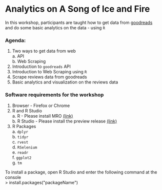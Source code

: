 # Analytics on A Song of Ice and Fire

In this workshop, participants are taught how to get data from [goodreads](https://www.goodreads.com/) and do some basic analytics on the data - using `R`

### Agenda:

1. Two ways to get data from web  
    a. API  
    b. Web Scraping  
2. Introduction to `goodreads` API
3. Introduction to Web Scraping using `R`
4. Scrape reviews data from goodreads
5. Basic analytics and visualization on the reviews data

### Software requirements for the workshop

1. Browser - Firefox or Chrome    
2. R and R Studio  
  a. R - Please install MRO [(link)](https://mran.microsoft.com/open/)  
  b. R Studio - Please install the preview release [(link)](https://www.rstudio.com/products/rstudio/download/preview/)  
3. R Packages  
  a. `dplyr`  
  b. `tidyr`  
  c. `rvest`  
  d. `RSelenium`  
  e. `readr`  
  f. `ggplot2`  
  g. `tm`  
  
  
To install a package, open R Studio and enter the following command at the console  
    > install.packages("packageName")
